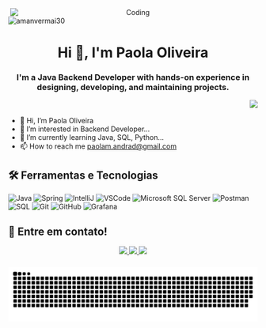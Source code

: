 <div align="center">
  
<img align="right" alt="Coding" width="500" src= "https://user-images.githubusercontent.com/70382532/138322189-2db8df52-9dcb-40a0-88a8-c365466bd33d.gif">
  
</div>

<p align="left"> <img src="https://komarev.com/ghpvc/?username=amanvermai30&label=Profile%20views&color=0e75b6&style=flat" alt="amanvermai30" eidth="300"/> </p> <h1 align="center">Hi 👋, I'm Paola Oliveira</h1>
<h3 align="center">I'm a Java Backend Developer with hands-on experience in designing, developing, and maintaining projects.</h3>

<div align="right">
 <img src="https://readme-typing-svg.herokuapp.com/?lines=Welcom+to+my+github;Java+Backend+Developer;Web+Developer;Adventurer;Problem+Solver;Traveller;&color=teal&center=true" />
</div>
 
- 👋 Hi, I’m Paola Oliveira
- 👀 I’m interested in Backend Developer...
- 🌱 I’m currently learning Java, SQL, Python...
- 📫 How to reach me paolam.andrad@gmail.com 
 
<!---
paolandrad/paolandrad is a ✨ special ✨ repository because its `README.md` (this file) appears on your GitHub profile.
You can click the Preview link to take a look at your changes.
--->

## 🛠 Ferramentas e Tecnologias
<p align="center">

![Java](https://img.shields.io/badge/-Java-1?style=flat-square&logo=java)
![Spring](https://img.shields.io/badge/-Spring-6DB33F?style=flat-square&logo=spring&logoColor=white)
![IntelliJ](https://img.shields.io/badge/-IntelliJ%20IDEA-bf40bf?style=flat-square&logo=intellij-idea&logoColor=white)
![VSCode](https://img.shields.io/badge/-VSCode-007ACC?style=flat-square&logo=visual-studio-code&logoColor=white)
![Microsoft SQL Server](https://img.shields.io/badge/-SQL%20Server-CC2927?style=flat-square&logo=microsoft-sql-server&logoColor=white)
![Postman](https://img.shields.io/badge/Postman-F36C3D?style=flat-square&logo=postman&logoColor=white)
![SQL](https://img.shields.io/badge/-SQL-black?style=flat-square&logo=sql)
![Git](https://img.shields.io/badge/-Git-black?style=flat-square&logo=git)
![GitHub](https://img.shields.io/badge/-GitHub-181717?style=flat-square&logo=github)
![Grafana](https://img.shields.io/badge/-Grafana-0?logo=grafana)
</p>

## 💬 Entre em contato!
<div align="center">
<a href = "mailto: paola.oliveiraandr@gmail.com">
   <img src="https://img.shields.io/badge/-Gmail-%23EA4335?style=for-the-badge&logo=gmail&logoColor=white " target="_blank">
</a> 
<a href="https://www.linkedin.com/in/paola-oliveira-">
  <img src="https://img.shields.io/badge/LinkedIn-0077B5?style=for-the-badge&logo=linkedin&logoColor=white"/>
</a>
<a href="https://www.instagram.com/paolandrad/" target="_blank">
  <img src="https://img.shields.io/badge/Instagram-FF0080?style=for-the-badge&logo=instagram&logoColor=white"/>
</a>
 
###
          
![Snake animation](https://github.com/paolandrad/paolandrad/blob/output/github-contribution-grid-snake.svg)
